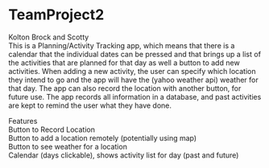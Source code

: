 # TeamProject2
Kolton Brock and Scotty  
This is a Planning/Activity Tracking app, which means that there is a calendar that the individual dates can be pressed and that
brings up a list of the activities that are planned for that day as well a button to add new activities. When adding a new
activity, the user can specify which location they intend to go and the app will have the (yahoo weather api) weather for that day.
The app can also record the location with another button, for future use. The app records all information in a database, 
and past activities are kept to remind the user what they have done.

Features  
Button to Record Location  
Button to add a location remotely (potentially using map)  
Button to see weather for a location  
Calendar (days clickable), shows activity list for day (past and future)   
